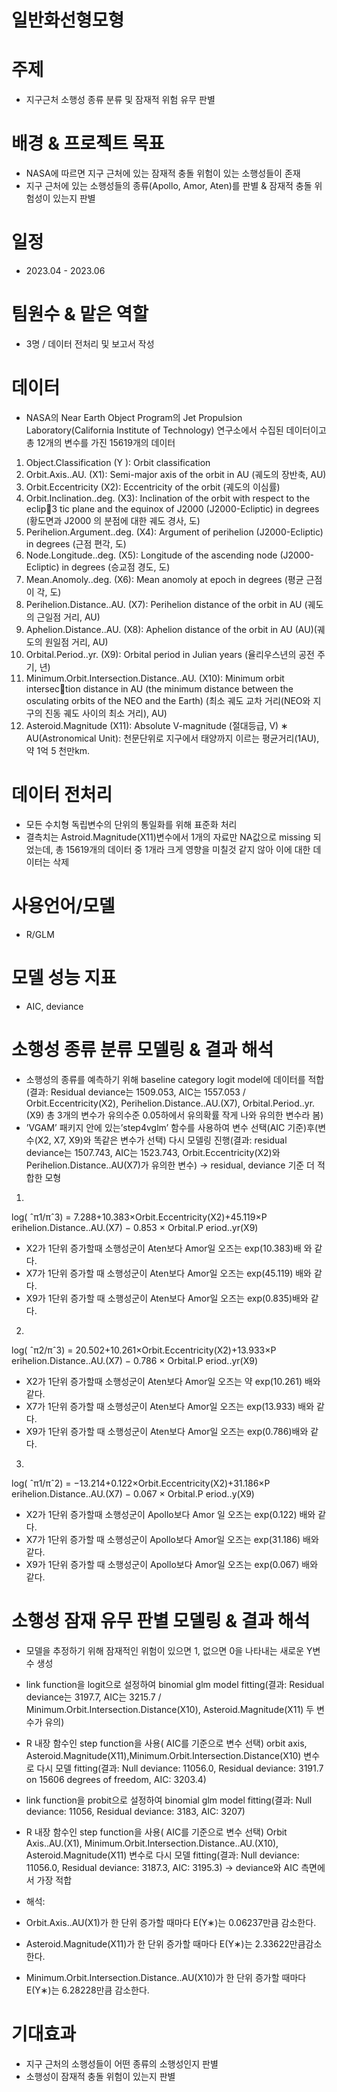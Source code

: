 # 일반화선형모형

# 주제
- 지구근처 소행성 종류 분류 및 잠재적 위험 유무 판별

# 배경 & 프로젝트 목표
- NASA에 따르면 지구 근처에 있는 잠재적 충돌 위험이 있는 소행성들이 존재
- 지구 근처에 있는 소행성들의 종류(Apollo, Amor, Aten)를 판별 & 잠재적 충돌 위험성이 있는지 판별

# 일정
- 2023.04 - 2023.06

# 팀원수 & 맡은 역할
- 3명 / 데이터 전처리 및 보고서 작성
  

# 데이터
- NASA의 Near Earth Object Program의 Jet Propulsion Laboratory(California Institute of Technology) 연구소에서 수집된 데이터이고 총 12개의 변수를 가진 15619개의 데이터
1. Object.Classification (Y ): Orbit classification
2. Orbit.Axis..AU. (X1): Semi-major axis of the orbit in AU (궤도의 장반축,
AU)
3. Orbit.Eccentricity (X2): Eccentricity of the orbit (궤도의 이심률)
4. Orbit.Inclination..deg. (X3): Inclination of the orbit with respect to the eclip3
tic plane and the equinox of J2000 (J2000-Ecliptic) in degrees (황도면과 J2000
의 분점에 대한 궤도 경사, 도)
5. Perihelion.Argument..deg. (X4): Argument of perihelion (J2000-Ecliptic) in
degrees (근점 편각, 도)
6. Node.Longitude..deg. (X5): Longitude of the ascending node (J2000-Ecliptic)
in degrees (승교점 경도, 도)
7. Mean.Anomoly..deg. (X6): Mean anomoly at epoch in degrees (평균 근점 이
각, 도)
8. Perihelion.Distance..AU. (X7): Perihelion distance of the orbit in AU (궤도의
근일점 거리, AU)
9. Aphelion.Distance..AU. (X8): Aphelion distance of the orbit in AU (AU)(궤
도의 원일점 거리, AU)
10. Orbital.Period..yr. (X9): Orbital period in Julian years (율리우스년의 공전
주기, 년)
11. Minimum.Orbit.Intersection.Distance..AU. (X10): Minimum orbit intersection distance in AU (the minimum distance between the osculating orbits of the
NEO and the Earth) (최소 궤도 교차 거리(NEO와 지구의 진동 궤도 사이의 최소
거리), AU)
12. Asteroid.Magnitude (X11): Absolute V-magnitude (절대등급, V)
∗ AU(Astronomical Unit): 천문단위로 지구에서 태양까지 이르는 평균거리(1AU), 약 1억 5
천만km.


  

# 데이터 전처리
- 모든 수치형 독립변수의 단위의 통일화를 위해 표준화 처리
- 결측치는 Astroid.Magnitude(X11)변수에서 1개의 자료만 NA값으로 missing 되었는데, 총 15619개의 데이터 중 1개라 크게 영향을 미칠것 같지 않아 이에 대한 데이터는 삭제

# 사용언어/모델
- R/GLM

# 모델 성능 지표
- AIC, deviance

# 소행성 종류 분류 모델링 & 결과 해석
- 소행성의 종류를 예측하기 위해 baseline category logit model에 데이터를 적합(결과: Residual deviance는 1509.053, AIC는 1557.053 / Orbit.Eccentricity(X2), Perihelion.Distance..AU.(X7), Orbital.Period..yr.(X9)
총 3개의 변수가 유의수준 0.05하에서 유의확률 작게 나와 유의한 변수라 봄)
- ’VGAM’ 패키지 안에 있는’step4vglm’ 함수를 사용하여 변수 선택(AIC 기준)후(변수(X2, X7, X9)와 똑같은 변수가 선택) 다시 모델링 진행(결과: residual deviance는 1507.743, AIC는 1523.743,  Orbit.Eccentricity(X2)와 Perihelion.Distance..AU(X7)가 유의한 변수) -> residual, deviance 기준 더 적합한 모형
1)
log( ˆπ1/πˆ3) = 7.288+10.383×Orbit.Eccentricity(X2)+45.119×P erihelion.Distance..AU.(X7)
− 0.853 × Orbital.P eriod..yr(X9)
- X2가 1단위 증가할때 소행성군이 Aten보다 Amor일 오즈는 exp(10.383)배
와 같다.
- X7가 1단위 증가할 때 소행성군이 Aten보다 Amor일 오즈는 exp(45.119)
배와 같다.
- X9가 1단위 증가할 때 소행성군이 Aten보다 Amor일 오즈는 exp(0.835)배와
같다.
2)
log( ˆπ2/πˆ3) = 20.502+10.261×Orbit.Eccentricity(X2)+13.933×P erihelion.Distance..AU.(X7)
− 0.786 × Orbital.P eriod..yr(X9)
- X2가 1단위 증가할때 소행성군이 Aten보다 Amor일 오즈는 약 exp(10.261)
배와 같다.
- X7가 1단위 증가할 때 소행성군이 Aten보다 Amor일 오즈는 exp(13.933)
배와 같다.
- X9가 1단위 증가할 때 소행성군이 Aten보다 Amor일 오즈는 exp(0.786)배와
같다.
3)
log( ˆπ1/πˆ2) = −13.214+0.122×Orbit.Eccentricity(X2)+31.186×P erihelion.Distance..AU.(X7)
− 0.067 × Orbital.P eriod..y(X9)
- X2가 1단위 증가할때 소행성군이 Apollo보다 Amor 일 오즈는 exp(0.122)
배와 같다.
- X7가 1단위 증가할 때 소행성군이 Apollo보다 Amor일 오즈는 exp(31.186)
배와 같다.
- X9가 1단위 증가할 때 소행성군이 Apollo보다 Amor일 오즈는 exp(0.067)
배와 같다.

# 소행성 잠재 유무 판별 모델링 & 결과 해석
- 모델을 추정하기 위해 잠재적인 위험이 있으면 1, 없으면 0을 나타내는 새로운 Y변수 생성
- link function을 logit으로 설정하여 binomial glm model fitting(결과: Residual deviance는 3197.7, AIC는 3215.7 /  Minimum.Orbit.Intersection.Distance(X10), Asteroid.Magnitude(X11) 두 변수가 유의)
- R 내장 함수인 step function을 사용( AIC를 기준으로 변수 선택) orbit axis, Asteroid.Magnitude(X11),Minimum.Orbit.Intersection.Distance(X10) 변수로 다시 모델 fitting(결과: Null deviance: 11056.0, Residual deviance: 3191.7 on 15606 degrees of freedom, AIC: 3203.4)
- link function을 probit으로 설정하여 binomial glm model fitting(결과: Null deviance: 11056, Residual deviance: 3183, AIC: 3207)
- R 내장 함수인 step function을 사용( AIC를 기준으로 변수 선택) Orbit Axis..AU.(X1), Minimum.Orbit.Intersection.Distance..AU.(X10), Asteroid.Magnitude(X11) 변수로 다시 모델 fitting(결과: Null deviance: 11056.0, Residual deviance: 3187.3, AIC: 3195.3) -> deviance와 AIC 측면에서 가장 적합
- 해석:

- Orbit.Axis..AU(X1)가 한 단위 증가할 때마다 E(Y∗)는 0.06237만큼 감소한다.
  
- Asteroid.Magnitude(X11)가 한 단위 증가할 때마다 E(Y∗)는 2.33622만큼감소한다.
  
- Minimum.Orbit.Intersection.Distance..AU(X10)가 한 단위 증가할 때마다 E(Y∗)는 6.28228만큼 감소한다. 



# 기대효과
- 지구 근처의 소행성들이 어떤 종류의 소행성인지 판별
- 소행성이 잠재적 충돌 위험이 있는지 판별


